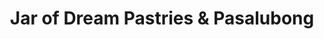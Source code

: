 ---
title: "Jar of Dream Pastries & Pasalubong"
url: /batangas-city/jar-of-dream-pastries-and-pasalubong/
shop: pastry
---